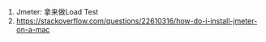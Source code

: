 1. Jmeter: 拿来做Load Test
2. https://stackoverflow.com/questions/22610316/how-do-i-install-jmeter-on-a-mac